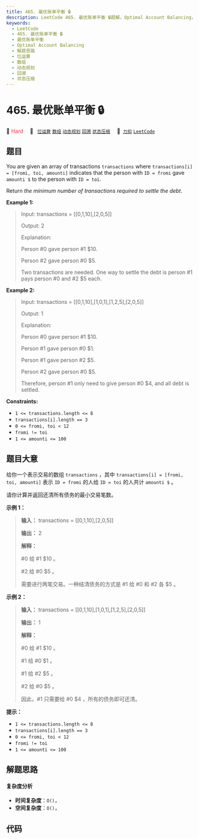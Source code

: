 ```yaml
---
title: 465. 最优账单平衡 🔒
description: LeetCode 465. 最优账单平衡 🔒题解，Optimal Account Balancing，包含解题思路、复杂度分析以及完整的 JavaScript 代码实现。
keywords:
  - LeetCode
  - 465. 最优账单平衡 🔒
  - 最优账单平衡
  - Optimal Account Balancing
  - 解题思路
  - 位运算
  - 数组
  - 动态规划
  - 回溯
  - 状态压缩
---
```


# 465. 最优账单平衡 🔒

🔴 <font color=#ff334b>Hard</font>&emsp; 🔖&ensp; [`位运算`](/tag/bit-manipulation.md) [`数组`](/tag/array.md) [`动态规划`](/tag/dynamic-programming.md) [`回溯`](/tag/backtracking.md) [`状态压缩`](/tag/bitmask.md)&emsp; 🔗&ensp;[`力扣`](https://leetcode.cn/problems/optimal-account-balancing) [`LeetCode`](https://leetcode.com/problems/optimal-account-balancing)

## 题目

You are given an array of transactions `transactions` where `transactions[i] =
[fromi, toi, amounti]` indicates that the person with `ID = fromi` gave
`amounti $` to the person with `ID = toi`.

Return _the minimum number of transactions required to settle the debt_.



**Example 1:**

> Input: transactions = [[0,1,10],[2,0,5]]
> 
> Output: 2
> 
> Explanation:
> 
> Person #0 gave person #1 $10.
> 
> Person #2 gave person #0 $5.
> 
> Two transactions are needed. One way to settle the debt is person #1 pays person #0 and #2 $5 each.

**Example 2:**

> Input: transactions = [[0,1,10],[1,0,1],[1,2,5],[2,0,5]]
> 
> Output: 1
> 
> Explanation:
> 
> Person #0 gave person #1 $10.
> 
> Person #1 gave person #0 $1.
> 
> Person #1 gave person #2 $5.
> 
> Person #2 gave person #0 $5.
> 
> Therefore, person #1 only need to give person #0 $4, and all debt is settled.

**Constraints:**

  * `1 <= transactions.length <= 8`
  * `transactions[i].length == 3`
  * `0 <= fromi, toi < 12`
  * `fromi != toi`
  * `1 <= amounti <= 100`


## 题目大意

给你一个表示交易的数组 `transactions` ，其中 `transactions[i] = [fromi, toi, amounti]` 表示
`ID = fromi` 的人给 `ID = toi` 的人共计 `amounti $` 。

请你计算并返回还清所有债务的最小交易笔数。



**示例 1：**

> 
> 
> 
> 
> 
> **输入：** transactions = [[0,1,10],[2,0,5]]
> 
> **输出：** 2
> 
> **解释：**
> 
> #0 给 #1 $10 。
> 
> #2 给 #0 $5 。
> 
> 需要进行两笔交易。一种结清债务的方式是 #1 给 #0 和 #2 各 $5 。

**示例 2：**

> 
> 
> 
> 
> 
> **输入：** transactions = [[0,1,10],[1,0,1],[1,2,5],[2,0,5]]
> 
> **输出：** 1
> 
> **解释：**
> 
> #0 给 #1 $10 。
> 
> #1 给 #0 $1 。
> 
> #1 给 #2 $5 。
> 
> #2 给 #0 $5 。
> 
> 因此，#1 只需要给 #0 $4 ，所有的债务即可还清。
> 
> 



**提示：**

  * `1 <= transactions.length <= 8`
  * `transactions[i].length == 3`
  * `0 <= fromi, toi < 12`
  * `fromi != toi`
  * `1 <= amounti <= 100`


## 解题思路

#### 复杂度分析

- **时间复杂度**：`O()`，
- **空间复杂度**：`O()`，

## 代码

```javascript

```